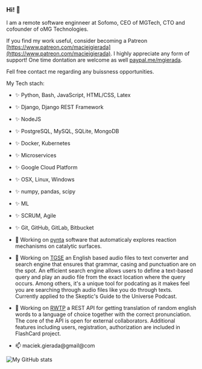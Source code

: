 ### Hi! 👋

I am a remote software enginneer at Sofomo, CEO of MGTech, CTO and cofounder of oMG Technologies.

If you find my work useful, consider becoming a Patreon [https://www.patreon.com/maciejgierada](https://www.patreon.com/maciejgierada). I highly appreciate any form of support! One time dontation are welcome as well [paypal.me/mgierada](https://paypal.me/mgierada?locale.x=pl_PL).

Fell free contact me regarding any buissness opportunities.

My Tech stach:
- ✨ Python, Bash, JavaScript, HTML/CSS, Latex
- ✨ Django, Django REST Framework
- ✨ NodeJS
- ✨ PostgreSQL, MySQL, SQLite, MongoDB
- ✨ Docker, Kubernetes
- ✨ Microservices
- ✨ Google Cloud Platform
- ✨ OSX, Linux, Windows
- ✨ numpy, pandas, scipy
- ✨ ML
- ✨ SCRUM, Agile
- ✨ Git, GitHub, GitLab, Bitbucket

- 🔭 Working on [pynta](https://github.com/zadorlab/pynta) software that automaticaly explores reaction mechanisms on catalytic surfaces.
- 🔭 Working on [TGSE](https://github.com/mgierada/sgu_transcript_generator) an English based audio files to text converter and search engine that ensures that grammar, casing and punctuation are on the spot. An efficient search engine allows users to define a text-based query and play an audio file from the exact location where the query occurs. Among others, it's a unique tool for podcating as it makes feel you are searching through audio files like you do through texts. Currently applied to the Skeptic's Guide to the Universe Podcast.
- 🔭 Working on [RWTP](https://github.com/oMG-technologies/RWTP) a REST API for getting translation of random english words to a language of choice together with the correct pronunciation. The core of the API is open for external collaborators. Additional features including users, registration, authorization are included in FlashCard project.

- 📫 maciek.gierada@gmail@com

![My GitHub stats](https://github-readme-stats.vercel.app/api?username=mgierada&count_private=true&show_icons=true&theme=gruvbox&hide_border=true)
